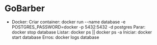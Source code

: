 # GoBarber

- Docker:
  Criar container:
  docker run --name database -e POSTGRES_PASSWORD=docker -p 5432:5432 -d postgres
  Parar:
  docker stop database
  Listar:
  docker ps || docker ps -a
  Iniciar: docker start database
  Erros: docker logs database
